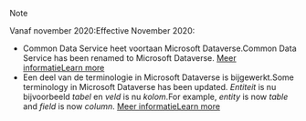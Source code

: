 > [!NOTE]
> <span data-ttu-id="9a8c0-101">Vanaf november 2020:</span><span class="sxs-lookup"><span data-stu-id="9a8c0-101">Effective November 2020:</span></span>
> - <span data-ttu-id="9a8c0-102">Common Data Service heet voortaan Microsoft Dataverse.</span><span class="sxs-lookup"><span data-stu-id="9a8c0-102">Common Data Service has been renamed to Microsoft Dataverse.</span></span> [<span data-ttu-id="9a8c0-103">Meer informatie</span><span class="sxs-lookup"><span data-stu-id="9a8c0-103">Learn more</span></span>](https://aka.ms/PAuAppBlog)
> - <span data-ttu-id="9a8c0-104">Een deel van de terminologie in Microsoft Dataverse is bijgewerkt.</span><span class="sxs-lookup"><span data-stu-id="9a8c0-104">Some terminology in Microsoft Dataverse has been updated.</span></span> <span data-ttu-id="9a8c0-105">*Entiteit* is nu bijvoorbeeld *tabel* en *veld* is nu *kolom*.</span><span class="sxs-lookup"><span data-stu-id="9a8c0-105">For example, *entity* is now *table* and *field* is now *column*.</span></span> [<span data-ttu-id="9a8c0-106">Meer informatie</span><span class="sxs-lookup"><span data-stu-id="9a8c0-106">Learn more</span></span>](/powerapps/maker/data-platform/data-platform-intro)